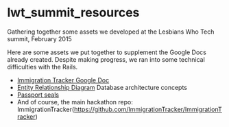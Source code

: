 # lwt_summit_resources
Gathering together some assets we developed at the Lesbians Who Tech summit, February 2015

Here are some assets we put together to supplement the Google Docs already created. Despite making progress, we ran into some technical difficulties with the Rails. 

* [Immigration Tracker Google Doc](https://docs.google.com/spreadsheets/d/1km8xmO73AE2u3RZnE5X0_7brzioLwM8wkh5n7CcJTgU/edit#gid=2037953074)
* [Entity Relationship Diagram](https://github.com/ImmigrationTracker/lwt_summit_resources/blob/master/ImmigrationTrackrERD.pdf) Database architecture concepts
* [Passport seals](https://github.com/ImmigrationTracker/lwt_summit_resources/blob/master/stamps.jpg)
* And of course, the main hackathon repo: ImmigrationTracker(https://github.com/ImmigrationTracker/ImmigrationTracker)